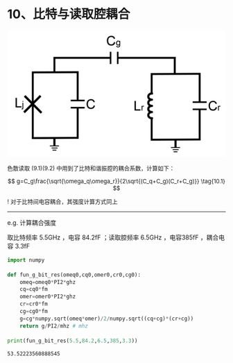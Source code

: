 # 10、比特与读取腔耦合

<font size=2>

![Alt text](image/couple-bit-lcr.png)

色散读取 $(9.1)(9.2)$ 中用到了比特和谐振腔的耦合系数，计算如下：

$$
g=C_g\frac{\sqrt{\omega_q\omega_r}}{2\sqrt{(C_q+C_g)(C_r+C_g)}}
\tag{10.1}
$$

! 对于比特间电容耦合，其强度计算方式同上

</font>

---
e.g. 计算耦合强度

取比特频率 5.5GHz ，电容 84.2fF ；读取腔频率 6.5GHz ，电容385fF ，耦合电容 3.3fF

```py
import numpy

def fun_g_bit_res(omeq0,cq0,omer0,cr0,cg0):
    omeq=omeq0*PI2*ghz
    cq=cq0*fm
    omer=omer0*PI2*ghz
    cr=cr0*fm
    cg=cg0*fm
    g=cg*numpy.sqrt(omeq*omer)/2/numpy.sqrt((cq+cg)*(cr+cg))
    return g/PI2/mhz # mhz

print(fun_g_bit_res(5.5,84.2,6.5,385,3.3))
```
```
53.52223560888545
```